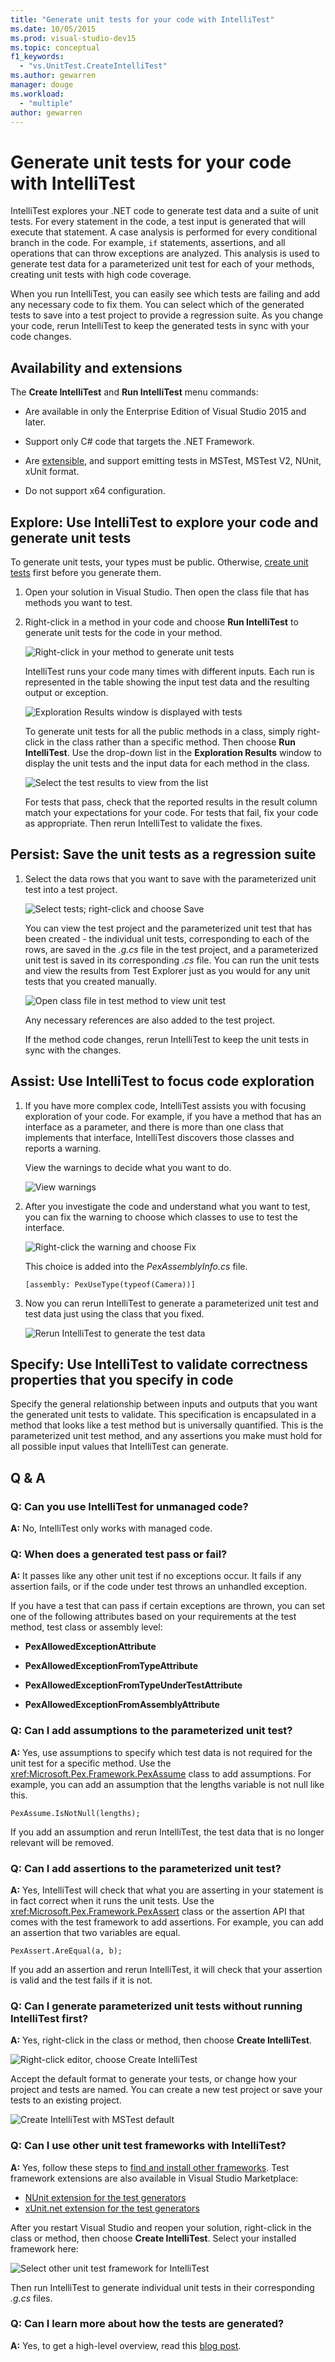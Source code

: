 ```yaml
---
title: "Generate unit tests for your code with IntelliTest"
ms.date: 10/05/2015
ms.prod: visual-studio-dev15
ms.topic: conceptual
f1_keywords:
  - "vs.UnitTest.CreateIntelliTest"
ms.author: gewarren
manager: douge
ms.workload:
  - "multiple"
author: gewarren
---
```

# Generate unit tests for your code with IntelliTest

IntelliTest explores your .NET code to generate test data and a suite of unit tests. For every statement in the code, a test input is generated that will execute that statement. A case analysis is performed for every conditional branch in the code. For example, `if` statements, assertions, and all operations that can throw exceptions are analyzed. This analysis is used to generate test data for a parameterized unit test for each of your methods, creating unit tests with high code coverage.

When you run IntelliTest, you can easily see which tests are failing and add any necessary code to fix them. You can select which of the generated tests to save into a test project to provide a regression suite. As you change your code, rerun IntelliTest to keep the generated tests in sync with your code changes.

## Availability and extensions

The **Create IntelliTest** and **Run IntelliTest** menu commands:

* Are available in only the Enterprise Edition of Visual Studio 2015 and later.

* Support only C# code that targets the .NET Framework.

* Are [extensible](#extend-framework), and support emitting tests in MSTest,
  MSTest V2, NUnit, xUnit format.

* Do not support x64 configuration.

## Explore: Use IntelliTest to explore your code and generate unit tests

To generate unit tests, your types must be public. Otherwise, [create unit tests](#NoRun) first before you generate them.

1.  Open your solution in Visual Studio. Then open the class file that has methods you want to test.

2.  Right-click in a method in your code and choose **Run IntelliTest** to generate unit tests for the code in your method.

     ![Right&#45;click in your method to generate unit tests](../test/media/runpex.png)

     IntelliTest runs your code many times with different inputs. Each run is represented in the table showing the input test data and the resulting output or exception.

     ![Exploration Results window is displayed with tests](../test/media/pexexplorationresults.png)

     To generate unit tests for all the public methods in a class, simply right-click in the class rather than a specific method. Then choose **Run IntelliTest**. Use the drop-down list in the **Exploration Results** window to display the unit tests and the input data for each method in the class.

     ![Select the test results to view from the list](../test/media/selectpextest.png)

     For tests that pass, check that the reported results in the result column match your expectations for your code. For tests that fail, fix your code as appropriate. Then rerun IntelliTest to validate the fixes.

## Persist: Save the unit tests as a regression suite

1.  Select the data rows that you want to save with the parameterized unit test into a test project.

     ![Select tests; right&#45;click and choose Save](../test/media/savepextests.png)

     You can view the test project and the parameterized unit test that has been created - the individual unit tests, corresponding to each of the rows, are saved in the *.g.cs* file in the test project, and a parameterized unit test is saved in its corresponding *.cs* file. You can run the unit tests and view the results from Test Explorer just as you would for any unit tests that you created manually.

     ![Open class file in test method to view unit test](../test/media/testmethodpex.png)

     Any necessary references are also added to the test project.

     If the method code changes, rerun IntelliTest to keep the unit tests in sync with the changes.

## Assist: Use IntelliTest to focus code exploration

1.  If you have more complex code, IntelliTest assists you with focusing exploration of your code. For example, if you have a method that has an interface as a parameter, and there is more than one class that implements that interface, IntelliTest discovers those classes and reports a warning.

     View the warnings to decide what you want to do.

     ![View warnings](../test/media/pexviewwarning.png)

2.  After you investigate the code and understand what you want to test, you can fix the warning to choose which classes to use to test the interface.

     ![Right&#45;click the warning and choose Fix](../test/media/pexfixwarning.png)

     This choice is added into the *PexAssemblyInfo.cs* file.

     `[assembly: PexUseType(typeof(Camera))]`

3.  Now you can rerun IntelliTest to generate a parameterized unit test and test data just using the class that you fixed.

     ![Rerun IntelliTest to generate the test data](../test/media/pexwarningsfixed.png)

## Specify: Use IntelliTest to validate correctness properties that you specify in code

Specify the general relationship between inputs and outputs that you want the generated unit tests to validate. This specification is encapsulated in a method that looks like a test method but is universally quantified. This is the parameterized unit test method, and any assertions you make must hold for all possible input values that IntelliTest can generate.

##  Q & A

### Q: Can you use IntelliTest for unmanaged code?

**A:** No, IntelliTest only works with managed code.

### Q: When does a generated test pass or fail?

**A:** It passes like any other unit test if no exceptions occur. It fails if any assertion fails, or if the code under test throws an unhandled exception.

 If you have a test that can pass if certain exceptions are thrown, you can set one of the following attributes based on your requirements at the test method, test class or assembly level:

-   **PexAllowedExceptionAttribute**

-   **PexAllowedExceptionFromTypeAttribute**

-   **PexAllowedExceptionFromTypeUnderTestAttribute**

-   **PexAllowedExceptionFromAssemblyAttribute**

### Q: Can I add assumptions to the parameterized unit test?

**A:** Yes, use assumptions to specify which test data is not required for the unit test for a specific method. Use the <xref:Microsoft.Pex.Framework.PexAssume> class to add assumptions. For example, you can add an assumption that the lengths variable is not null like this.

 `PexAssume.IsNotNull(lengths);`

 If you add an assumption and rerun IntelliTest, the test data that is no longer relevant will be removed.

### Q: Can I add assertions to the parameterized unit test?

**A:** Yes, IntelliTest will check that what you are asserting in your statement is in fact correct when it runs the unit tests. Use the <xref:Microsoft.Pex.Framework.PexAssert> class or the assertion API that comes with the test framework to add assertions. For example, you can add an assertion that two variables are equal.

 `PexAssert.AreEqual(a, b);`

 If you add an assertion and rerun IntelliTest, it will check that your assertion is valid and the test fails if it is not.

###  <a name="NoRun"></a> Q: Can I generate parameterized unit tests without running IntelliTest first?

**A:** Yes, right-click in the class or method, then choose **Create IntelliTest**.

 ![Right&#45;click editor, choose Create IntelliTest](../test/media/pexcreateintellitest.png)

 Accept the default format to generate your tests, or change how your project and tests are named. You can create a new test project or save your tests to an existing project.

 ![Create IntelliTest with MSTest default](../test/media/pexcreateintellitestmstest.png)

<a name="extend-framework"></a>
### Q: Can I use other unit test frameworks with IntelliTest?

**A:** Yes, follow these steps to [find and install other frameworks](../test/install-third-party-unit-test-frameworks.md).
Test framework extensions are also available in Visual Studio Marketplace:

* [NUnit extension for the test generators](https://marketplace.visualstudio.com/items?itemName=NUnitDevelopers.TestGeneratorNUnitextension-18371)
* [xUnit.net extension for the test generators](https://marketplace.visualstudio.com/items?itemName=BradWilson.xUnitnetTestExtensions)


After you restart Visual Studio and reopen your solution, right-click in the class or method, then choose **Create IntelliTest**. Select your installed framework here:

![Select other unit test framework for IntelliTest](../test/media/pexcreateintellitestextensions.png)

Then run IntelliTest to generate individual unit tests in their corresponding *.g.cs* files.


### Q: Can I learn more about how the tests are generated?

**A:** Yes, to get a high-level overview, read this [blog post](https://blogs.msdn.microsoft.com/devops/2015/07/05/intellitest-one-test-to-rule-them-all/).
